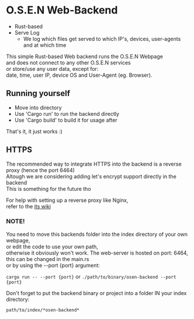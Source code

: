 # O.S.E.N Web-Backend

- Rust-based
- Serve Log
  - We log which files get served to which IP's, devices, user-agents and at which time

This simple Rust-based Web backend runs the O.S.E.N Webpage  
and does not connect to any other O.S.E.N services  
or store/use any user data, except for:  
date, time, user IP, device OS and User-Agent (eg. Browser).  

## Running yourself

- Move into directory
- Use 'Cargo run' to run the backend directly
- Use 'Cargo build' to build it for usage after

That's it, it just works :)

## HTTPS

The recommended way to integrate HTTPS into the backend is a reverse proxy (hence the port 6464)  
Altough we are considering adding let's encrypt support directly in the backend  
This is something for the future tho

For help with setting up a reverse proxy like Nginx,  
refer to the [its wiki](https://docs.nginx.com/nginx/admin-guide/web-server/reverse-proxy/)

### NOTE!

You need to move this backends folder into the index directory of your own webpage,  
or edit the code to use your own path,  
otherwise it obviously won't work. The web-server is hosted on port: 6464, this can be changed in the main.rs  
or by using the --port {port} argument:  
  
`cargo run -- --port {port}` or `./path/to/binary/osen-backend --port {port}`  
  
Don't forget to put the backend binary or project into a folder IN your index directory:  
  
`path/to/index/*osen-backend*`